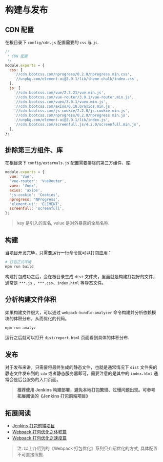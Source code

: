 # 构建与发布

## CDN 配置

在根目录下 `config/cdn.js` 配置需要的 `css` 与 `js`.

```js
/*
 * CDN 配置
 */
module.exports = {
  css: [
    '//cdn.bootcss.com/nprogress/0.2.0/nprogress.min.css',
    '//unpkg.com/element-ui@2.9.1/lib/theme-chalk/index.css',
  ],
  js: [
    '//cdn.bootcss.com/vue/2.5.21/vue.min.js',
    '//cdn.bootcss.com/vue-router/3.0.1/vue-router.min.js',
    '//cdn.bootcss.com/vuex/3.0.1/vuex.min.js',
    '//cdn.bootcss.com/axios/0.18.0/axios.min.js',
    '//cdn.bootcss.com/js-cookie/2.2.0/js.cookie.min.js',
    '//cdn.bootcss.com/nprogress/0.2.0/nprogress.min.js',
    '//unpkg.com/element-ui@2.9.1/lib/index.js',
    '//cdn.bootcss.com/screenfull.js/4.2.0/screenfull.min.js',
  ],
};

```

## 排除第三方组件、库

在根目录下 `config/externals.js` 配置需要排除的第三方组件、库.

```js
module.exports = {
  vue: 'Vue',
  'vue-router': 'VueRouter',
  vuex: 'Vuex',
  axios: 'axios',
  'js-cookie': 'Cookies',
  nprogress: 'NProgress',
  'element-ui': 'ELEMENT',
  screenfull: 'screenfull',
};
```
> key 是引入的库名, value 是对外暴露的全局名称.

## 构建

当项目开发完毕，只需要运行一行命令就可以打包应用：

```bash
# 打包正式环境
npm run build
```

构建打包成功之后，会在根目录生成 `dist` 文件夹，里面就是构建打包好的文件，通常是 `***.js` 、`***.css`、`index.html` 等静态文件。

## 分析构建文件体积

如果构建文件很大，可以通过 `webpack-bundle-analyzer` 命令构建并分析依赖模块的体积分布，从而优化的代码。

```bash
npm run analyz
```

运行之后就可以打开 `dist/report.html` 页面看到具体的体积分布.

## 发布

对于发布来讲，只需要将最终生成的静态文件，也就是通常情况下 `dist` 文件夹的静态文件发布到的 `cdn` 或者静态服务器即可，需要注意的是其中的 `index.html` 通常会是后台服务的入口页面。

> **推荐使用 Jenkins 构建部署，避免本地打包繁琐、过慢问题出现。可参考拓展阅读的《Jenkins 打包前端项目》**


## 拓展阅读

- [Jenkins 打包前端项目](https://www.yuque.com/gagwkz/fwpwcw/ghdx1e)
- [Webpack 打包优化之体积篇](https://www.jeffjade.com/2017/08/06/124-webpack-packge-optimization-for-volume/)
- [Webpack 打包优化之速度篇](https://www.jeffjade.com/2017/08/12/125-webpack-package-optimization-for-speed/)

> 注: 以上介绍到的《Webpack 打包优化》系列只介绍优化的方式, 具体配置不可直接照搬.

